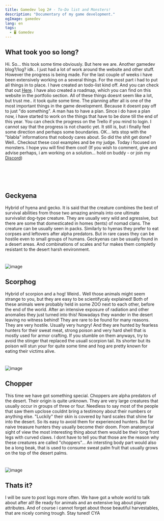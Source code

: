 ```yaml
---
title: Gamedev log 2# - To-Do list and Monsters!
description: "Documentary of my game development."
ogImage: gamedev
lang: en
tags:
  - 🖥️ Gamedev
---
```

## What took yoo so long?
Hi.
So... this took some time obviously. But here we are. Another gamedev blog?/log? idk.. 
I just had a lot of work around the website and other stuff. However the progress is being made. 
For the last couple of weeks i have been extensively working on a several things. For the most 
part i had to put all things in to place. I have created an todo-list kind off. And you can
check that out [Here](https://trello.com/invite/b/l82Ru7VO/1aa79fab5fe0b3fca4d97c59cbe07617/arcanepunk-lost). I have also created a roadmap, which you can find on this website in the
portfolio section. All of these things doesnt seem like a lot, but trust me.. it took quite 
some time. The planning after all is one of the most important things in the game development. 
Because it doesnt pay off to just "do something". A man has to have a plan. 
Since i do have a plan now, i have started to work on the things that have to be done till the
end of this year. You can check the progress on the Trello if you mind to login. 
I cannot say that the progress is not chaotic yet. It still is, but i finally feel some direction
and perhaps some boundaries. 
OK... lets stop with the "blabla" informations that nobody cares about. So did the shit get done?
Well.. Checkout these cool examples and be my judge. Today i focused on monsters. I hope you will 
find them cool! (If you wish to comment, give and advise perhaps, 
i am working on a solution... hold on buddy - or join my [Discord](https://discord.com/invite/2Uj6N5N))
#
<br/><br/>
## Geckyena
Hybrid of hyena and gecko. It is said that the creature combines the best 
of survival abilities from those two amazing animals into one ultimate
survivalist dog-type creature. They are usually very wild and agressive,
but there are some that domesticated in homes (tents) of nomad clans. 
The creature can be usually seen in packs. Similarly to hyenas they
prefer to eat corpses and leftovers after alpha predators. But in rare
cases they can be hostile even to small groups of humans. Geckyenas can
be usually found in a desert areas. And combinations of scales and fur
makes them completly resistant to the desert harsh environment. 
#

![image](../assets/images/geckyena.png)

## Scorphog
Hybrid of scorpion and a hog! Weird.. Well those animals might seem
strange to you, but they are easy to be scientifycaly explained!
Both of these animals were probably held in some ZOO next 
to each other, before the end of the world. After an intensive exposure 
of radiation and other anomalies they just turned into this! 
Nowadays they wander in the desert leaving no witness behind! 
They are rare to be found for many reasons. They are very hostile.
Usually very hungry! And they are hunted by fearless hunters for
their sweat meat, strong poison and very hard shell that is mostly
used for armor crafting. If you stumble on them anyways, try to 
avoid the stinger that replaced the usuall scorpion tail. Its 
shorter but its poison will stun your for quite some time and
hog are pretty known for eating their victims alive. 
#

![image](../assets/images/scorphog.png)

## Chopper
This time we have got something special. Choppers are alpha 
predators of the desert. Their origin is quite unknown. They
are very large creatures that usually occur in groups of three
or four. Needless to say most of the people that saw them upclose
couldnt bring a testimony about their numbers or anything else. 
"Luckily" their skin is covered by hard scales that shine far
into the desert. So its easy to avoid them for experienced hunters.
But for naive treasure hunters they usually become their doom.
From anatomycal sight of view the most interesting thing about 
them would be their long front legs with curved claws. I dont 
have to tell you that those are the reason why these creatures
are called "choppers"... An intersting body part would also be
a long beak, that is used to consume sweat palm fruit that usually
grows on the top of the desert palms. 

#

![image](../assets/images/chopper.png)

## Thats it?
I will be sure to post logs more often. 
We have got a whole world to talk about after all! Be ready for 
animals and an extensive log about player attributes. And of course
i cannot forget about those beautiful harvestables, that are nicely
coming trough. Stay tuned! CYA